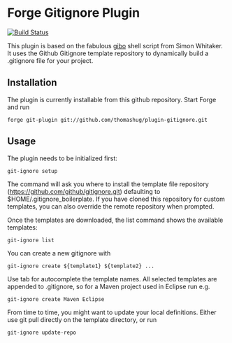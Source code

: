 # Forge Gitignore Plugin

[![Build Status](https://buildhive.cloudbees.com/job/thomashug/job/plugin-gitignore/badge/icon)](https://buildhive.cloudbees.com/job/thomashug/job/plugin-gitignore/)

This plugin is based on the fabulous [gibo](https://github.com/simonwhitaker/gitignore-boilerplates) 
shell script from Simon Whitaker. It uses the Github Gitignore template repository
to dynamically build a .gitignore file for your project.

## Installation

The plugin is currently installable from this github repository. Start Forge
and run

    forge git-plugin git://github.com/thomashug/plugin-gitignore.git
    
## Usage

The plugin needs to be initialized first:

    git-ignore setup
    
The command will ask you where to install the template file repository
(https://github.com/github/gitignore.git) defaulting to $HOME/.gitignore_boilerplate.
If you have cloned this repository for custom templates, you can also override 
the remote repository when prompted.

Once the templates are downloaded, the list command shows the available templates:

    git-ignore list

You can create a new gitignore with

    git-ignore create ${template1} ${template2} ...
    
Use tab for autocomplete the template names. All selected templates are appended
to .gitignore, so for a Maven project used in Eclipse run e.g.

    git-ignore create Maven Eclipse

From time to time, you might want to update your local definitions. Either use
git pull directly on the template directory, or run

    git-ignore update-repo
    
